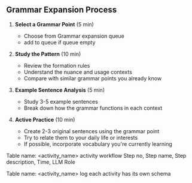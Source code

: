 ## Grammar Expansion Process

1. **Select a Grammar Point** (5 min)
   - Choose from Grammar expansion queue
   - add to queue if queue empty

2. **Study the Pattern** (10 min)
   - Review the formation rules
   - Understand the nuance and usage contexts
   - Compare with similar grammar points you already know

3. **Example Sentence Analysis** (5 min)
   - Study 3-5 example sentences
   - Break down how the grammar functions in each context

4. **Active Practice** (10 min)
   - Create 2-3 original sentences using the grammar point
   - Try to relate them to your daily life or interests
   - If possible, incorporate vocabulary you're currently learning


Table name: <activity_name> activity workflow
Step no, Step name, Step description, Time, LLM Role

Table name: <activity_name> log
each activity has its own schema

